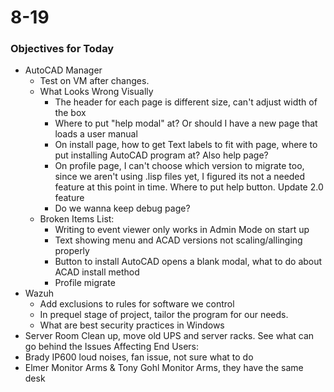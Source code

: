 
# 8-19

### Objectives for Today
- AutoCAD Manager
	- Test on VM after changes.
	- What Looks Wrong Visually
		- The header for each page is different size, can't adjust width of the box
		- Where to put "help modal" at? Or should I have a new page that loads a user manual 
		- On install page, how to get Text labels to fit with page, where to put installing AutoCAD program at? Also help page?
		- On profile page, I can't choose which version to migrate too, since we aren't using .lisp files yet, I figured its not a needed feature at this point in time. Where to put help button. Update 2.0 feature
		- Do we wanna keep debug page?
	- Broken Items List:
		- Writing to event viewer only works in Admin Mode on start up
		- Text showing menu and ACAD versions not scaling/allinging properly
		- Button to install AutoCAD opens a blank modal, what to do about ACAD install method
		- Profile migrate
- Wazuh
	-  Add exclusions to rules for software we control
	- In prequel stage of project, tailor the program for our needs. 
	- What are best security practices in Windows
- Server Room Clean up, move old UPS and server racks. See what can go behind the 
Issues Affecting End Users:
- Brady IP600 loud noises, fan issue, not sure what to do
- Elmer Monitor Arms & Tony Gohl Monitor Arms, they have the same desk
